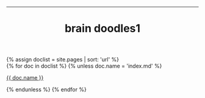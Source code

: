 ------
<html lang="en">
  <head>
    <meta charset="UTF-8">
    <meta name="viewport" content="width=device-width, initial-scale=1">
    <meta name="description" content="brain scribbles"/>
    <meta property="og:title" content="brain scribbles">
    <title>brain scribbles</title>
    <link href="https://fonts.googleapis.com/css2?family=Work+Sans:wght@300;400;500&display=swap" rel="stylesheet">
    <link rel="stylesheet" type="text/css" href="../stylesheet.css">
    <link rel="apple-touch-icon" sizes="57x57" href="../shortcut_icons/apple-icon-57x57.png">
    <link rel="apple-touch-icon" sizes="60x60" href="../shortcut_icons/apple-icon-60x60.png">
    <link rel="apple-touch-icon" sizes="72x72" href="../shortcut_icons/apple-icon-72x72.png">
    <link rel="apple-touch-icon" sizes="76x76" href="../shortcut_icons/apple-icon-76x76.png">
    <link rel="apple-touch-icon" sizes="114x114" href="../shortcut_icons/apple-icon-114x114.png">
    <link rel="apple-touch-icon" sizes="120x120" href="../shortcut_icons/apple-icon-120x120.png">
    <link rel="apple-touch-icon" sizes="144x144" href="../shortcut_icons/apple-icon-144x144.png">
    <link rel="apple-touch-icon" sizes="152x152" href="../shortcut_icons/apple-icon-152x152.png">
    <link rel="apple-touch-icon" sizes="180x180" href="../shortcut_icons/apple-icon-180x180.png">
    <link rel="icon" type="image/png" sizes="192x192"  href="../shortcut_icons/android-icon-192x192.png">
    <link rel="icon" type="image/png" sizes="32x32" href="../shortcut_icons/favicon-32x32.png">
    <link rel="icon" type="image/png" sizes="96x96" href="../shortcut_icons/favicon-96x96.png">
    <link rel="icon" type="image/png" sizes="16x16" href="../shortcut_icons/favicon-16x16.png">
    <link rel="manifest" href="../shortcut_icons/manifest.json">
    <meta name="msapplication-TileColor" content="#ffffff">
    <meta name="msapplication-TileImage" content="../ms-icon-144x144.png">
    <meta name="theme-color" content="#ffffff">
  </head>
    <body>
      <header>
        <h1>brain doodles1</h1>
      </header>
      <main>
        {% assign doclist = site.pages | sort: 'url'  %}
          <div class="text-container-left">
          {% for doc in doclist %}
            {% unless doc.name = 'index.md' %}
                <p>
                  <a href="{{ site.baseurl }}{{ doc.url }}">{{ doc.name }}</a>
                </p>
            {% endunless %}
          {% endfor %}
          </div> 
      </main>
    </body>
</html>
